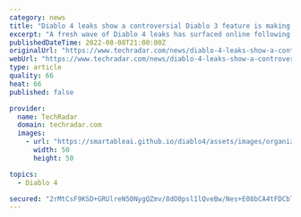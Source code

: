 ```yaml
---
category: news
title: "Diablo 4 leaks show a controversial Diablo 3 feature is making a comeback"
excerpt: "A fresh wave of Diablo 4 leaks has surfaced online following a private playtest, suggesting a controversial feature from its predecessor is making a return. A Smart Loot system was first introduced in ..."
publishedDateTime: 2022-08-08T21:00:00Z
originalUrl: "https://www.techradar.com/news/diablo-4-leaks-show-a-controversial-diablo-3-feature-is-making-a-comeback"
webUrl: "https://www.techradar.com/news/diablo-4-leaks-show-a-controversial-diablo-3-feature-is-making-a-comeback"
type: article
quality: 66
heat: 66
published: false

provider:
  name: TechRadar
  domain: techradar.com
  images:
    - url: "https://smartableai.github.io/diablo4/assets/images/organizations/techradar.com-50x50.jpg"
      width: 50
      height: 50

topics:
  - Diablo 4

secured: "2rMtCsF9KSD+GRUlreN50NygQZmv/8dO0psl1lQveBw/Nes+E08bCA4tFDCbTlnUKVcFij0B4ViZbviYuUcH89ogbfs9xRhj9pRdgomTBqKfXxKPDS8eZjXyHZxHquZs1EubGKE3af+A/wCzcFMh5xEfTSsW187AtcRKrZC5gDqSdhX/b10wOqe6N2thGR2dycB1SxkxGCJGPDZISnMdz3ITu2PLaCFJ+dD29kIuzDJLV0oeq923jMar/7LowNd2e1cyPoT5FwT+y2Ps049R1xkjYk2AHheuhhNKFIqVfKPJERLOYURpenVtljQkHYF8Xz4OI2R6vGkNAGo2UaWeL1pswUhMz9vr8lW1X187bUc=;UiXAUoRoRdUEFCeteXnSQw=="
---
```


